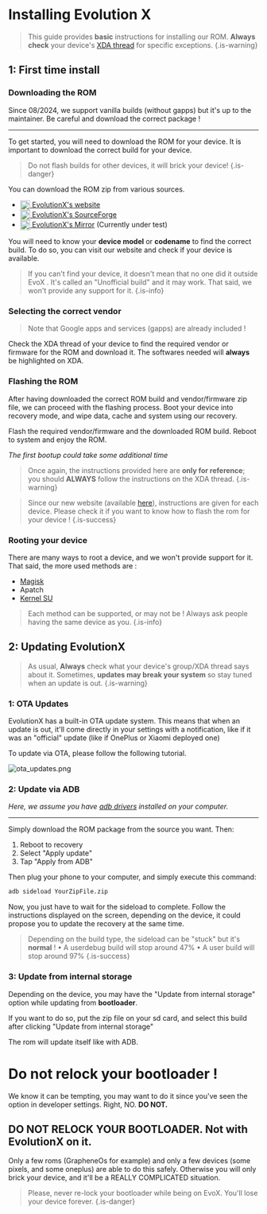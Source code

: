 # Installing Evolution X

> This guide provides **basic** instructions for installing our ROM. **Always check** your device's [XDA thread](https://xdaforums.com) for specific exceptions.
{.is-warning}

## 1: First time install

### Downloading the ROM ###

Since 08/2024, we support vanilla builds (without gapps) but it's up to the maintainer. Be careful and download the correct package !

---

To get started, you will need to download the ROM for your device. It is important to download the correct build for your device.

> Do not flash builds for other devices, it will brick your device!
{.is-danger}

You can download the ROM zip from various sources.

- [<img src="/favicons/sfav.png" alt="sitefav" style="width:20px; vertical-align:middle;"> EvolutionX's website](https://evolution-x.org/downloads)
- [<img src="/favicons/sfav.svg" alt="sitefav" style="width:20px; vertical-align:middle;"> EvolutionX's SourceForge](https://sourceforge.net/projects/evolution-x/files/)
- [<img src="/favicons/sfav.png" alt="sitefav" style="width:20px; vertical-align:middle;"> EvolutionX's Mirror](https://evolution-x.org/) (Currently under test)

You will need to know your **device model** or **codename** to find the correct build.
To do so, you can visit our website and check if your device is available.

> If you can't find your device, it doesn't mean that no one did it outside EvoX . It's called an "Unofficial build" and it may work. That said, we won't provide any support for it.
{.is-info}

### Selecting the correct vendor ###

> Note that Google apps and services (gapps) are already included !

Check the XDA thread of your device to find the required vendor or firmware for the ROM and download it.
The softwares needed will **always** be highlighted on XDA.

### Flashing the ROM ###
After having downloaded the correct ROM build and vendor/firmware zip file, we can proceed with the flashing process. Boot your device into recovery mode, and wipe data, cache and system using our recovery.

Flash the required vendor/firmware and the downloaded ROM build. Reboot to system and enjoy the ROM.

*The first bootup could take some additional time*

> Once again, the instructions provided here are **only for reference**; you should **ALWAYS** follow the instructions on the XDA thread.
{.is-warning}

> Since our new website (available [here](https://evolution-x.org/downloads)), instructions are given for each device. Please check it if you want to know how to flash the rom for your device !
{.is-success}

### Rooting your device ###

There are many ways to root a device, and we won't provide support for it. That said, the more used methods are :

- [Magisk](https://github.com/topjohnwu/Magisk)
- Apatch
- [Kernel SU](https://kernelsu.org/)

> Each method can be supported, or may not be ! Always ask people having the same device as you.
{.is-info}

## 2: Updating EvolutionX

> As usual, **Always** check what your device's group/XDA thread says about it.
Sometimes, **updates may break your system** so stay tuned when an update is out.
{.is-warning}

### 1: OTA Updates

EvolutionX has a built-in OTA update system. This means that when an update is out, it'll come directly in your settings with a notification, like if it was an "official" update (like if OnePlus or Xiaomi deployed one)

To update via OTA, please follow the following tutorial.

![ota_updates.png](/guides/ota_updates.png)

### 2: Update via ADB

*Here, we assume you have [adb drivers](https://www.xda-developers.com/install-adb-windows-macos-linux/) installed on your computer.*

---

Simply download the ROM package from the source you want.
Then:

1. Reboot to recovery
2. Select "Apply update"
3. Tap "Apply from ADB"

Then plug your phone to your computer, and simply execute this command:

```bash
adb sideload YourZipFile.zip
```

Now, you just have to wait for the sideload to complete.
Follow the instructions displayed on the screen, depending on the device, it could propose you to update the recovery at the same time.

> Depending on the build type, the sideload can be "stuck" but it's **normal** !
• A userdebug build will stop around 47%
• A user build will stop around 97%
{.is-success}

### 3: Update from internal storage

Depending on the device, you may have the "Update from internal storage" option while updating from **bootloader**.

If you want to do so, put the zip file on your sd card, and select this build after clicking "Update from internal storage"

The rom will update itself like with ADB.

# Do not relock your bootloader !

We know it can be tempting, you may want to do it since you've seen the option in developer settings.
Right, NO. **DO NOT.**

## DO NOT RELOCK YOUR BOOTLOADER. Not with EvolutionX on it.

Only a few roms (GrapheneOs for example) and only a few devices (some pixels, and some oneplus) are able to do this safely. Otherwise you will only brick your device, and it'll be a REALLY COMPLICATED situation.

> Please, never re-lock your bootloader while being on EvoX. You'll lose your device forever.
{.is-danger}
